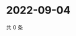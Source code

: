 # 2022-09-04

共 0 条

<!-- BEGIN WEIBO -->
<!-- 最后更新时间 Sun Sep 04 2022 13:33:37 GMT+0800 (China Standard Time) -->

<!-- END WEIBO -->
